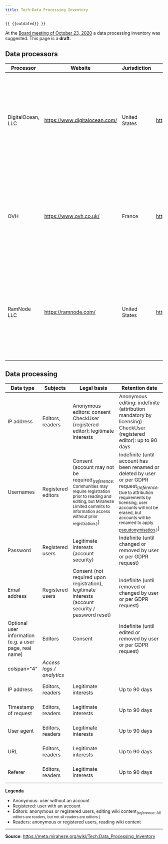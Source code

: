 ```yaml
---
title: Tech:Data Processing Inventory
---
```


`{{ {{outdated}} }}`

At the [Board meeting of October 23, 2020](https://meta.miraheze.org/wiki/Board/Policies/20201023-Minutes) a data processing inventory was suggested. This page is a **draft**.

## Data processors 

| Processor | Website | Jurisdiction | Data processing agreement | Purpose | Data |
| --- | --- | --- | --- | --- | --- |
| DigitalOcean, LLC | https://www.digitalocean.com/ | United States | https://www.digitalocean.com/legal/data-processing-agreement/ | Hosting infrastructure | Usernames, real names, email addresses, IP addresses, (private) wiki content, passwords, optional user information, other usage information |
| OVH | https://www.ovh.co.uk/ | France | https://www.ovh.co.uk/support/termsofservice/Data%20Processing%20Agreement_UK.pdf | Hosting infrastructure | Usernames, real names, email addresses, IP addresses, (private) wiki content, passwords, optional user information, other usage information |
| RamNode LLC | https://ramnode.com/ | United States | https://www.ramnode.com/gdpr-dpa.pdf | Hosting infrastructure | Usernames, real names, email addresses, IP addresses, (private) wiki content, passwords, optional user information, other usage information |

## Data processing 

| Data type | Subjects | Legal basis | Retention date | Processors |
| --- | --- | --- | --- | --- |
| IP address | Editors, readers | Anonymous editors: consent<br />CheckUser (registered editor): legitimate interests | Anonymous editing: indefinite (attribution mandatory by licensing)<br />CheckUser (registered editor): up to 90 days | DigitalOcean, OVH, RamNode |
| Usernames | Registered editors | Consent (account may not be required<sub>(*reference:* Communities may require registration prior to reading and editing, but Miraheze Limited commits to information access without prior registration.)</sub>) | Indefinite (until account has been renamed or deleted by user or per GDPR request<sub>(*reference:* Due to attribution requirements by licensing, user accounts will not be erased, but accounts will be renamed to apply [pseudonymisation](https://en.wikipedia.org/wiki/Pseudonymization).)</sub>) | DigitalOcean, OVH, RamNode |
| Password | Registered users | Legitimate interests (account security) | Indefinite (until changed or removed by user or per GDPR request) | DigitalOcean, OVH, RamNode |
| Email address | Registered users | Consent (not required upon registration), legitimate interests (account security / password reset) | Indefinite (until removed or changed by user or per GDPR request) | DigitalOcean, OVH, RamNode |
| Optional user information (e.g. a user page, real name) | Editors | Consent | Indefinite (until edited or removed by user or per GDPR request) | DigitalOcean, OVH, RamNode |
| colspan="4" | *Access logs / analytics* |
| IP address | Editors, readers | Legitimate interests | Up to 90 days | DigitalOcean, OVH, RamNode |
| Timestamp of request | Editors, readers | Legitimate interests | Up to 90 days | DigitalOcean, OVH, RamNode |
| User agent | Editors, readers | Legitimate interests | Up to 90 days | DigitalOcean, OVH, RamNode |
| URL | Editors, readers | Legitimate interests | Up to 90 days | DigitalOcean, OVH, RamNode |
| Referer | Editors, readers | Legitimate interests | Up to 90 days | DigitalOcean, OVH, RamNode |

**Legenda**

* Anonymous: user without an account
* Registered: user with an account
* Editors: anonymous or registered users, editing wiki content<sub>(*reference:* All editors are readers, but not all readers are editors.)</sub>
* Readers: anonymous or registered users, reading wiki content


----
**Source**: https://meta.miraheze.org/wiki/Tech:Data_Processing_Inventory